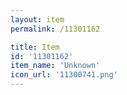 ```yaml
---
layout: item
permalink: /11301162

title: Item
id: '11301162'
item_name: 'Unknown'
icon_url: '11300741.png'
---
```

